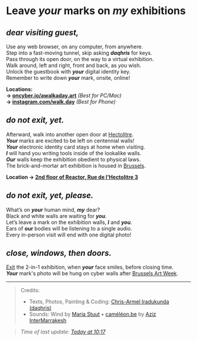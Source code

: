 # Leave *your* marks on *my* exhibitions

## _dear visiting guest,_

Use any web browser, on any computer, from anywhere.  
Step into a fast-moving tunnel, skip asking _**daqhris**_ for keys.  
Pass through its open door, on the way to a virtual exhibition.  
Walk around, left and right, front and back, as *you* wish.   
Unlock the guestbook with _**your**_ digital identity key.  
Remember to write down _**your**_ mark, onsite, online!  

__Locations:__   
__→ [oncyber.io/awalkaday.art](https://oncyber.io/awalkaday.art)__ *(Best for PC/Mac)*    
__→ [instagram.com/walk.day](https://www.instagram.com/walk.day/reel/C3LmebUo0o4/)__ *(Best for Phone)*

## _do not exit, yet._  

Afterward, walk into another open door at [Hectolitre](http://hectolitre.space).  
_**Your**_ marks are excited to be left on centennial walls!  
_**Your**_ electronic identity card stays at home when visiting.  
_**I**_ will hand you writing tools inside of the lookalike walls.  
_**Our**_ walls keep the exhibition obedient to physical laws.  
The brick-and-mortar art exhibition is housed in [Brussels](https://www.brussels.be/brussels-art-week).  

__Location → [2nd floor of Reactor, Rue de l'Hectolitre 3](https://maps.app.goo.gl/ZXzGSwkDz2LP2gpJ9)__

## _do not exit, yet, please._  

What’s on _**your**_ human mind, _**my**_ dear?  
Black and white walls are waiting for _**you**_.  
Let’s leave a mark on the exhibition walls, _**I**_ and _**you**_.  
Ears of **our** bodies will be listening to a single audio.  
Every in-person visit will end with one digital photo!  

## _close, windows, then doors._  

[Exit](https://exhibition.awalkaday.art/) the 2-in-1 exhibition, when _**your**_ face smiles, before closing time.    
_**Your**_ mark's photo will be hung on cyber walls after [Brussels Art Week](https://rendezvousbxl.com/).    

____

> Credits:   
> - Texts, Photos, Painting & Coding: [Chris-Armel Iradukunda (daqhris)](https://daqhris.com)     
> - Sounds: Wind by [Maria Stuut](https://mubi.com/nl/cast/maria-stuut) • [caméléon.be](https://youtu.be/T24Tpv02TxY?feature=shared) by [Aziz InterMarrakesh](https://www.youtube.com/@abdelaaziz13030)   

> *Time of last update: [Today at 10:17](https://github.com/awalkaday/exhibition/commits/main/hectolitre.md)*    
